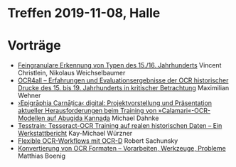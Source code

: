 # Treffen 2019-11-08, Halle

# Vorträge

* [Feingranulare Erkennung von Typen des 15./16. Jahrhunderts](https://docs.google.com/presentation/d/12HunQ8U1sKYp50BEvvUGQgjOxTxaw_R9Z-MzsBb5ugg) Vincent Christlein, Nikolaus Weichselbaumer
* [OCR4all – Erfahrungen und Evaluationsergebnisse der OCR historischer Drucke des 15. bis 19. Jahrhunderts in kritischer Betrachtung](slides/OCR4all-Evaluation_und_Erfahrungen.pdf) Maximilian Wehner
* [›Epigrāphia Carnāṭica‹ digital: Projektvorstellung und Präsentation aktueller Herausforderungen beim Training von »Calamari«-OCR-Modellen auf Abugida Kannaḍa](slides/vortragHalle08112019.pdf) Michael Dahnke
* [Tesstrain: Tesseract-OCR Training auf realen historischen Daten – Ein Werkstattbericht](https://hackmd.io/@FKFH0M1sR2SdJZwK5U8Cfg/r1g4t4lsS) Kay-Michael Würzner 
* [Flexible OCR-Workflows mit OCR-D](https://hackmd.io/@FKFH0M1sR2SdJZwK5U8Cfg/S1YQ4NeNr) Robert Sachunsky
* [Konvertierung von OCR Formaten – Vorarbeiten, Werkzeuge, Probleme](https://hackmd.io/@QTT7e4hCTyWxVOvjiS61cA/rytLB2biH) Matthias Boenig
